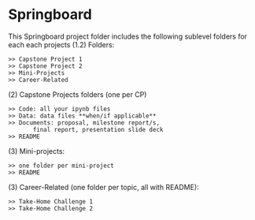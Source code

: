# Springboard
This Springboard project folder includes the following sublevel folders for each each projects
(1.2) Folders:

	>> Capstone Project 1
	>> Capstone Project 2
	>> Mini-Projects
	>> Career-Related

(2) Capstone Projects folders (one per CP)

	>> Code: all your ipynb files
	>> Data: data files **when/if applicable** 
	>> Documents: proposal, milestone report/s, 
           final report, presentation slide deck 
	>> README 

(3) Mini-projects:

	>> one folder per mini-project
	>> README

(3) Career-Related (one folder per topic, all with README):

	>> Take-Home Challenge 1
	>> Take-Home Challenge 2
